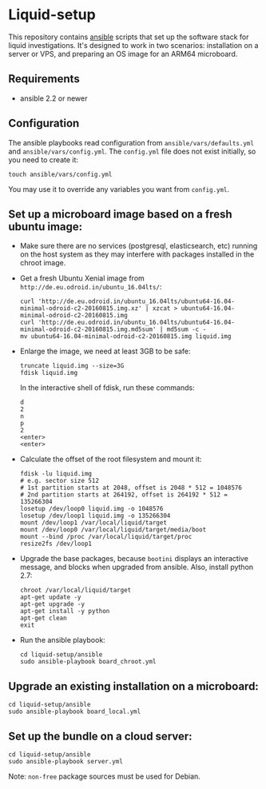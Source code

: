 # Liquid-setup
This repository contains [ansible](http://docs.ansible.com/ansible/) scripts
that set up the software stack for liquid investigations. It's designed to work
in two scenarios: installation on a server or VPS, and preparing an OS image
for an ARM64 microboard.


## Requirements
* ansible 2.2 or newer


## Configuration
The ansible playbooks read configuration from `ansible/vars/defaults.yml` and
`ansible/vars/config.yml`. The `config.yml` file does not exist initially, so
you need to create it:

```shell
touch ansible/vars/config.yml
```

You may use it to override any variables you want from `config.yml`.


## Set up a microboard image based on a fresh ubuntu image:
* Make sure there are no services (postgresql, elasticsearch, etc) running on
  the host system as they may interfere with packages installed in the chroot
  image.

* Get a fresh Ubuntu Xenial image from `http://de.eu.odroid.in/ubuntu_16.04lts/`:

   ```
   curl 'http://de.eu.odroid.in/ubuntu_16.04lts/ubuntu64-16.04-minimal-odroid-c2-20160815.img.xz' | xzcat > ubuntu64-16.04-minimal-odroid-c2-20160815.img
   curl 'http://de.eu.odroid.in/ubuntu_16.04lts/ubuntu64-16.04-minimal-odroid-c2-20160815.img.md5sum' | md5sum -c -
   mv ubuntu64-16.04-minimal-odroid-c2-20160815.img liquid.img
   ```

* Enlarge the image, we need at least 3GB to be safe:

   ```
   truncate liquid.img --size=3G
   fdisk liquid.img
   ```

  In the interactive shell of fdisk, run these commands:

   ```
   d
   2
   n
   p
   2
   <enter>
   <enter>
   ```

* Calculate the offset of the root filesystem and mount it:

   ```
   fdisk -lu liquid.img
   # e.g. sector size 512
   # 1st partition starts at 2048, offset is 2048 * 512 = 1048576
   # 2nd partition starts at 264192, offset is 264192 * 512 = 135266304
   losetup /dev/loop0 liquid.img -o 1048576
   losetup /dev/loop1 liquid.img -o 135266304
   mount /dev/loop1 /var/local/liquid/target
   mount /dev/loop0 /var/local/liquid/target/media/boot
   mount --bind /proc /var/local/liquid/target/proc
   resize2fs /dev/loop1
   ```

* Upgrade the base packages, because `bootini` displays an interactive message,
  and blocks when upgraded from ansible. Also, install python 2.7:

   ```
   chroot /var/local/liquid/target
   apt-get update -y
   apt-get upgrade -y
   apt-get install -y python
   apt-get clean
   exit
   ```

* Run the ansible playbook:

   ```
   cd liquid-setup/ansible
   sudo ansible-playbook board_chroot.yml
   ```


## Upgrade an existing installation on a microboard:
```
cd liquid-setup/ansible
sudo ansible-playbook board_local.yml
```


## Set up the bundle on a cloud server:
```
cd liquid-setup/ansible
sudo ansible-playbook server.yml
```

Note: `non-free` package sources must be used for Debian.
